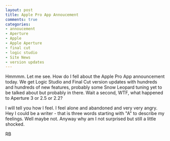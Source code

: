 ```yaml
---
layout: post
title: Apple Pro App Annoucement
comments: true
categories:
- annoucement
- Aperture
- Apple
- Apple Aperture
- final cut
- logic studio
- Site News
- version updates
---
```

Hmmmm. Let me see. How do I fell about the Apple Pro App announcement today. We get Logic Studio and Final Cut version updates with hundreds and hundreds of new features, probably some Snow Leopard tuning yet to be talked about but probably in there. Wait a second, WTF, what happened to Aperture 3 or 2.5 or 2.2? 

I will tell you how I feel. I feel alone and abandoned and very very angry. Hey I could be a writer - that is three words starting with "A" to describe my feelings. Well maybe not. Anyway why am I not surprised but still a little shocked.

RB